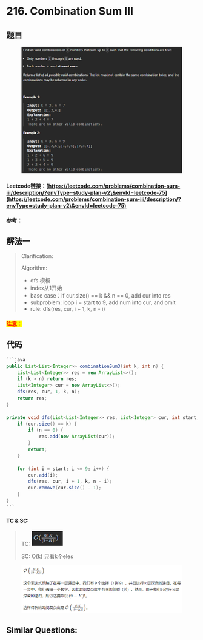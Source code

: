 # 216. Combination Sum III

## 题目

<figure><img src="../../.gitbook/assets/image (207).png" alt=""><figcaption></figcaption></figure>

#### Leetcode链接：[https://leetcode.com/problems/combination-sum-iii/description/?envType=study-plan-v2\&envId=leetcode-75](https://leetcode.com/problems/combination-sum-iii/description/?envType=study-plan-v2\&envId=leetcode-75)

#### 参考：

## 解法一

> Clarification:&#x20;
>
> Algorithm:&#x20;
>
> * dfs 模板
> * index从1开始
> * base case：if cur.size() == k && n == 0, add cur into res
> * subproblem: loop i = start to 9, add num into cur, and omit
> * rule: dfs(res, cur, i + 1, k, n - i)

#### <mark style="color:red;">注意：</mark>

## 代码

````java
```java
public List<List<Integer>> combinationSum3(int k, int n) {
    List<List<Integer>> res = new ArrayList<>();
    if (k > n) return res;
    List<Integer> cur = new ArrayList<>();
    dfs(res, cur, 1, k, n);
    return res;
}

private void dfs(List<List<Integer>> res, List<Integer> cur, int start, int k, int n) {
    if (cur.size() == k) {
        if (n == 0) {
            res.add(new ArrayList(cur));
        }
        return;
    }
    
    for (int i = start; i <= 9; i++) {
        cur.add(i);
        dfs(res, cur, i + 1, k, n - i);
        cur.remove(cur.size() - 1);
    }
}
```
````

#### TC & SC:&#x20;

> TC: ![](<../../.gitbook/assets/image (208).png>)
>
> SC: O(k) 只看k个eles
>
>

<figure><img src="../../.gitbook/assets/image (1) (1).png" alt=""><figcaption></figcaption></figure>

## **Similar Questions:**&#x20;
